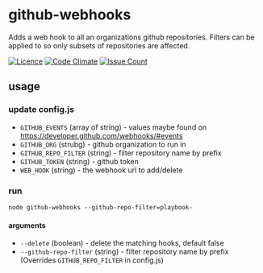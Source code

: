 # github-webhooks
Adds a web hook to all an organizations github repositories.  Filters can be applied to so only subsets of repositories are affected.

[![Licence](https://img.shields.io/badge/Licence-ISC-blue.svg)](https://opensource.org/licenses/ISC) [![Code Climate](https://codeclimate.com/github/telusdigital/github-webhooks/badges/gpa.svg)](https://codeclimate.com/github/telusdigital/github-webhooks) [![Issue Count](https://codeclimate.com/github/telusdigital/github-webhooks/badges/issue_count.svg)](https://codeclimate.com/github/telusdigital/github-webhooks)

## usage
### update config.js
 * `GITHUB_EVENTS` (array of string) - values maybe found on https://developer.github.com/webhooks/#events
 * `GITHUB_ORG` (strubg) - github organization to run in
 * `GITHUB_REPO_FILTER` (string) - filter repository name by prefix
 * `GITHUB_TOKEN` (string) - github token
 * `WEB_HOOK` (string) - the webhook url to add/delete

### run
```
node github-webhooks --github-repo-filter=playbook-
```
#### arguments
 * `--delete` (boolean) - delete the matching hooks, default false
 * `--github-repo-filter` (string) - filter repository name by prefix (Overrides `GITHUB_REPO_FILTER` in config.js)
